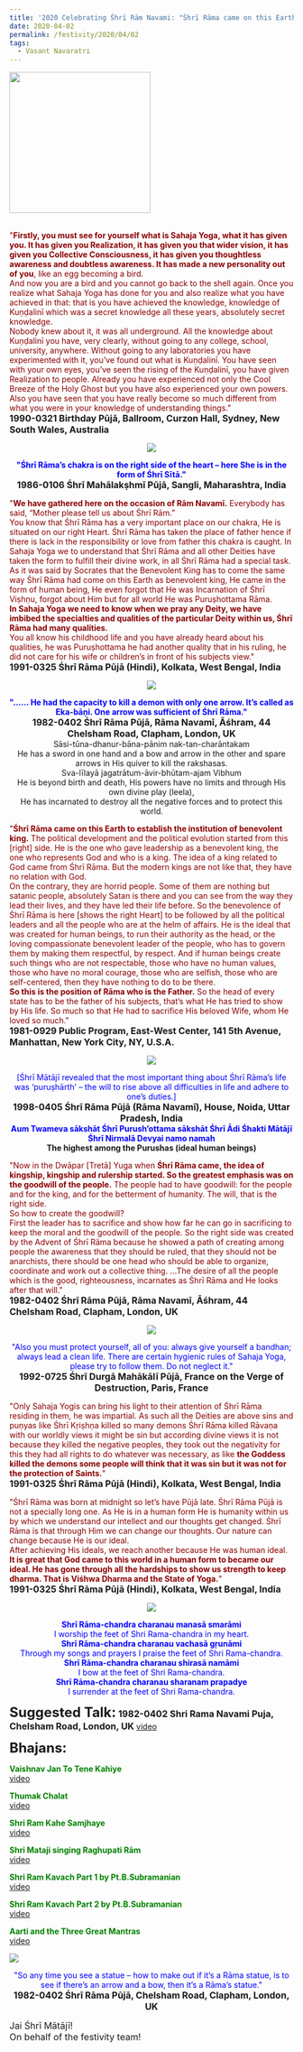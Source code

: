 ```yaml
---
title: '2020 Celebrating Śhrī Rām Navami: "Śhrī Rāma came on this Earth to establish the institution of benevolent king" '
date: 2020-04-02
permalink: /festivity/2020/04/02
tags:
  - Vasant Navaratri
---
```


<div style="text-align: left"><img src="/images/image00.png" width="250" /></div><br>

<p>
<font color="DarkRed">"<b>Firstly, you must see for yourself what is Sahaja Yoga, what it has given you. It has given you Realization, it has given you that wider vision, it has given you Collective Consciousness, it has given you thoughtless awareness and doubtless awareness. It has made a new personality out of you</b>, like an egg becoming a bird.<br>
And now you are a bird and you cannot go back to the shell again. Once you realize what Sahaja Yoga has done for you and also realize what you have achieved in that: that is you have achieved the knowledge, knowledge of Kuṇḍalinī which was a secret knowledge all these years, absolutely secret knowledge.<br>
Nobody knew about it, it was all underground. All the knowledge about Kuṇḍalinī you have, very clearly, without going to any college, school, university, anywhere. Without going to any laboratories you have experimented with it, you’ve found out what is Kuṇḍalinī. You have seen with your own eyes, you’ve seen the rising of the Kuṇḍalinī, you have given Realization to people. Already you have experienced not only the Cool Breeze of the Holy Ghost but you have also experienced your own powers. Also you have seen that you have really become so much different from what you were in your knowledge of understanding things."</font><br>
<font size="+0"><b>1990-0321 Birthday Pūjā, Ballroom, Curzon Hall, Sydney, New South Wales, Australia</b></font>
</p>

<div style="text-align: center"><img src="/images/image386.png" /></div>

<p style="text-align:center;">
<font color="blue"><b>"Śhrī Rāma’s chakra is on the right side of the heart – here She is in the form of Śhrī Sītā."</b></font><br>
<font size="+0"><b>1986-0106 Śhrī Mahālakṣhmī Pūjā,  Sangli, Maharashtra, India</b></font>
</p>

<p>
<font color="DarkRed">"<b>We have gathered here on the occasion of Rām Navamī.</b> Everybody has said, “Mother please tell us about Śhrī Rām.”<br>
You know that Śhrī Rāma has a very important place on our chakra, He is situated on our right Heart. Śhrī Rāma has taken the place of father hence if there is lack in the responsibility or love from father this chakra is caught. In Sahaja Yoga we to understand that Śhrī Rāma and all other Deities have taken the form to fulfill their divine work, in all Śhrī Rāma had a special task. As it was said by Socrates that the Benevolent King has to come the same way Śhrī Rāma had come on this Earth as benevolent king, He came in the form of human being, He even forgot that He was Incarnation of Śhrī Viṣhṇu, forgot about Him but for all world He was Puruṣhottama Rāma.<br>
<b>In Sahaja Yoga we need to know when we pray any Deity, we have imbibed the specialties and qualities of the particular Deity within us, Śhrī Rāma had many qualities.</b><br>
You all know his childhood life and you have already heard about his qualities, he was Puruṣhottama he had another quality that in his ruling, he did not care for his wife or children’s in front of his subjects view."</font><br>
<font size="+0"><b>1991-0325 Śhrī Rāma Pūjā (Hindi), Kolkata, West Bengal, India</b></font>
</p>

<div style="text-align: center"><img src="/images/image387.png" /></div>

<p style="text-align:center;">
<font color="blue"><b>"...... He had the capacity to kill a demon with only one arrow. It’s called as Eka-bāṇi. One arrow was sufficient of Śhrī Rāma."</b></font><br>
<font size="+0"><b>1982-0402 Śhrī Rāma Pūjā, Rāma Navamī, Āśhram, 44 Chelsham Road, Clapham, London, UK</b></font><br>
Sāsi-tūna-dhanur-bāna-pānim nak-tan-charāntakam<br>
He has a sword in one hand and a bow and arrow in the other and spare arrows in His quiver to kill the rakshasas.<br>
Sva-līlayā jagatrātum-āvir-bhūtam-ajam Vibhum<br>
He is beyond birth and death, His powers have no limits and through His own divine play (leela),<br>
He has incarnated to destroy all the negative forces and to protect this world.<br>
</p>

<p>
<font color="DarkRed">"<b>Śhrī Rāma came on this Earth to establish the institution of benevolent king.</b> The political development and the political evolution started from this [right] side. He is the one who gave leadership as a benevolent king, the one who represents God and who is a king. The idea of a king related to God came from Śhrī Rāma. But the modern kings are not like that, they have no relation with God.<br>
On the contrary, they are horrid people. Some of them are nothing but satanic people, absolutely Satan is there and you can see from the way they lead their lives, and they have led their life before. So the benevolence of Śhrī Rāma is here [shows the right Heart] to be followed by all the political leaders and all the people who are at the helm of affairs. He is the ideal that was created for human beings, to run their authority as the head, or the loving compassionate benevolent leader of the people, who has to govern them by making them respectful, by respect. And if human beings create such things who are not respectable, those who have no human values, those who have no moral courage, those who are selfish, those who are self-centered, then they have nothing to do to be there.<br>
<b>So this is the position of Rāma who is the Father.</b> So the head of every state has to be the father of his subjects, that’s what He has tried to show by His life. So much so that He had to sacrifice His beloved Wife, whom He loved so much."</font><br>
<font size="+0"><b>1981-0929 Public Program, East-West Center, 141 5th Avenue, Manhattan, New York City, NY, U.S.A.</b></font>
</p>

<div style="text-align: center"><img src="/images/image388.png" /></div>

<p style="text-align:center;">
<font color="blue">[Śhrī Mātājī revealed that the most important thing about Śhrī Rāma’s life was ‘puruṣhārth’
– the will to rise above all difficulties in life and adhere to one’s duties.]</font><br>
<font size="+0"><b>1998-0405 Śhrī Rāma Pūjā (Rāma Navamī), House, Noida, Uttar Pradesh, India</b></font><br>
<font color="blue"><b>Aum Twameva sākshāt Śhrī Purush’ottama sākshāt Śhrī Ādi Śhakti Mātājī Śhrī Nirmalā Devyai namo namah</b></font><br>
<b>The highest among the Purushas (ideal human beings)</b>
</p>

<p>
<font color="DarkRed">"Now in the Dwāpar [Tretā] Yuga when <b>Śhrī Rāma came, the idea of kingship, kingship and rulership started. So the greatest emphasis was on the goodwill of the people.</b> The people had to have goodwill: for the people and for the king, and for the betterment of humanity. The will, that is the right side.<br>
So how to create the goodwill?<br>
First the leader has to sacrifice and show how far he can go in sacrificing to keep the moral and the goodwill of the people. So the right side was created by the Advent of Śhrī Rāma because he showed a path of creating among people the awareness that they should be ruled, that they should not be anarchists, there should be one head who should be able to organize, coordinate and work out a collective thing.
...The desire of all the people which is the good, righteousness, incarnates as Śhrī Rāma and He looks after that will."</font><br>
<font size="+0"><b>1982-0402 Śhrī Rāma Pūjā, Rāma Navamī, Āśhram, 44 Chelsham Road, Clapham, London, UK</b></font>
</p>

<div style="text-align: center"><img src="/images/image389.png" /></div>

<p style="text-align:center;">
<font color="blue">"Also you must protect yourself, all of you: always give yourself a bandhan; always lead a clean life. 
There are certain hygienic rules of Sahaja Yoga, please try to follow them. Do not neglect it."</font><br>
<font size="+0"><b>1992-0725 Śhrī Durgā Mahākālī Pūjā, France on the Verge of Destruction, Paris, France</b></font>
</p>

<p>
<font color="DarkRed">"Only Sahaja Yogis can bring his light to their attention of Śhrī Rāma residing in them, he was impartial. As such all the Deities are above sins and puṇyas like Śhrī Kṛiṣhṇa killed so many demons Śhrī Rāma killed Rāvaṇa with our worldly views it might be sin but according divine views it is not because they killed the negative peoples, they took out the negativity for this they had all rights to do whatever was necessary, as like <b>the Goddess killed the demons some people will think that it was sin but it was not for the protection of Saints.</b>"</font><br>
<font size="+0"><b>1991-0325 Śhrī Rāma Pūjā (Hindi), Kolkata, West Bengal, India</b></font>
</p>

<p>
<font color="DarkRed">"Śhrī Rāma was born at midnight so let’s have Pūjā late. Śhrī Rāma Pūjā is not a specially long one. As He is in a human form He is humanity within us by which we understand our intellect and our thoughts get changed. Śhrī Rāma is that through Him we can change our thoughts. Our nature can change because He is our ideal.<br>
After achieving His ideals, we reach another because He was human ideal. <b>It is great that God came to this world in a human form to became our ideal. He has gone through all the hardships to show us strength to keep dharma. That is Viśhwa Dharma and the State of Yoga.</b>"</font><br>
<font size="+0"><b>1991-0325 Śhrī Rāma Pūjā (Hindi), Kolkata, West Bengal, India</b></font>
</p>

<div style="text-align: center"><img src="/images/image390.png" /></div>

<p style="color:blue; text-align:center;">
<b>Shrī Rāma-chandra charanau manasā smarāmi</b><br>
I worship the feet of Shri Rama-chandra in my heart.<br>
<b>Shrī Rāma-chandra charanau vachasā gṛunāmi</b><br>
Through my songs and prayers I praise the feet of Shri Rama-chandra.<br> 
<b>Shrī Rāma-chandra charanau shirasā namāmi</b><br>
I bow at the feet of Shri Rama-chandra.<br>
<b>Shrī Rāma-chandra charanau sharanam prapadye</b><br>
I surrender at the feet of Shri Rama-chandra.
</p>

<font size="+2"><b>Suggested Talk:</b></font> 
<font size="+0"><b>1982-0402 Shri Rama Navami Puja, Chelsham Road, London, UK</b></font>
<a href="https://www.youtube.com/watch?v=klN3-IPr6zw"> video</a><br>

<font size="+2"><b>Bhajans:</b></font>

<p>
<font color="green"><b>Vaishnav Jan To Tene Kahiye</b></font><br>
<a href="https://www.youtube.com/watch?v=H5RxSlBKhHQ">video</a>
</p>

<p>
<font color="green"><b>Thumak Chalat</b></font><br>
<a href="https://www.youtube.com/watch?v=3kjgprOXnAU">video</a>
</p>

<p>
<font color="green"><b>Shri Ram Kahe Samjhaye</b></font><br>
<a href="https://www.youtube.com/watch?v=MmAH-1btUxc">video</a>
</p>

<p>
<font color="green"><b>Shri Mataji singing Raghupati Rām</b></font><br>
<a href="https://www.youtube.com/watch?v=6cK5TEzmE7Q">video</a>
</p>
 
<p>
<font color="green"><b>Shri Ram Kavach Part 1 by Pt.B.Subramanian</b></font><br>
<a href="https://www.youtube.com/watch?v=jU0lTR3Rdg8">video</a>
</p>

<p>
<font color="green"><b>Shri Ram Kavach Part 2 by Pt.B.Subramanian</b></font><br>
<a href="https://www.youtube.com/watch?v=VIexvFle7iQ">video</a> 
</p>

<p>
<font color="green"><b>Aarti and the Three Great Mantras</b></font><br>
<a href="https://seven-teams.github.io/Videos_Links.html">video</a> 
</p>

<div style="text-align: left"><img src="/images/image391.png" /></div>

<p style="text-align:center;">
<font color="blue">"So any time you see a statue – how to make out if it’s a Rāma statue, 
is to see if there’s an arrow and a bow, then it’s a Rāma’s statue."</font><br>
<font size="+0"><b>1982-0402 Śhrī Rāma Pūjā, Chelsham Road, Clapham, London, UK</b></font>
</p>

<p>
<font size="+0">Jai Śhrī Mātājī!<br>
On behalf of the festivity team!</font>
</p>
